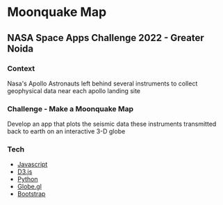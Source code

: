 # Moonquake Map
## NASA Space Apps Challenge 2022 - Greater Noida

### Context
Nasa's Apollo Astronauts left behind several instruments to collect geophysical data near each apollo landing site

### Challenge - Make a Moonquake Map
Develop an app that plots the seismic data these instruments transmitted back to earth on an interactive 3-D globe 

### Tech

- [Javascript](https://www.javascript.com/)
- [D3.js](https://d3js.org/)
- [Python](https://www.python.org/)
- [Globe.gl](https://globe.gl/)
- [Bootstrap](https://getbootstrap.com/)

